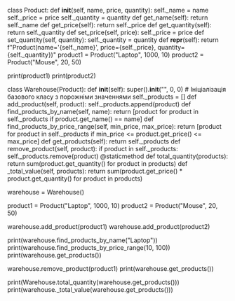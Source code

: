 class Product:
    def __init__(self, name, price, quantity):
        self._name = name
        self._price = price
        self._quantity = quantity
    def get_name(self):
        return self._name
    def get_price(self):
        return self._price
    def get_quantity(self):
        return self._quantity
    def set_price(self, price):
        self._price = price
    def set_quantity(self, quantity):
        self._quantity = quantity
    def __repr__(self):
        return f"Product(name='{self._name}', price={self._price}, quantity={self._quantity})"
product1 = Product("Laptop", 1000, 10)
product2 = Product("Mouse", 20, 50)

print(product1)
print(product2)

class Warehouse(Product):
    def __init__(self):
        super().__init__("", 0, 0)  # Ініціалізація базового класу з порожніми значеннями
        self._products = []
    def add_product(self, product):
        self._products.append(product)
    def find_products_by_name(self, name):
        return [product for product in self._products if product.get_name() == name]
    def find_products_by_price_range(self, min_price, max_price):
        return [product for product in self._products if min_price <= product.get_price() <= max_price]
    def get_products(self):
        return self._products
    def remove_product(self, product):
        if product in self._products:
            self._products.remove(product)
    @staticmethod
    def total_quantity(products):
        return sum(product.get_quantity() for product in products)
    def _total_value(self, products):
        return sum(product.get_price() * product.get_quantity() for product in products)

warehouse = Warehouse()

product1 = Product("Laptop", 1000, 10)
product2 = Product("Mouse", 20, 50)

warehouse.add_product(product1)
warehouse.add_product(product2)

print(warehouse.find_products_by_name("Laptop"))
print(warehouse.find_products_by_price_range(10, 100))
print(warehouse.get_products())

warehouse.remove_product(product1)
print(warehouse.get_products())

print(Warehouse.total_quantity(warehouse.get_products()))
print(warehouse._total_value(warehouse.get_products()))
